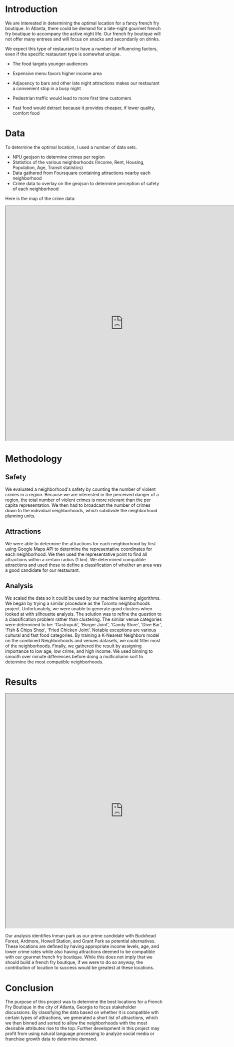 <link rel='stylesheet' href='https://cdn.jsdelivr.net/gh/kognise/water.css@latest/dist/dark.css'>

# Introduction  
We are interested in determining the optimal location for a fancy french fry boutique. In Atlanta, there could be demand for a late-night gourmet french fry boutique to accompany the active night life. Our french fry boutique will not offer many entrees and will focus on snacks and secondarily on drinks.  
  
We expect this type of restaurant to have a number of influencing factors, even if the specific restaurant type is somewhat unique.  
* The food targets younger audiences  
* Expensive menu favors higher income area  
* Adjacency to bars and other late night attractions makes our restaurant a convenient stop in a busy night  
* Pedestrian traffic would lead to more first time customers  
  
* Fast food would detract because it provides cheaper, if lower quality, comfort food

# Data
To determine the optimal location, I used a number of data sets.  
* NPU geojson to determine crimes per region  
* Statistics of the various neighborhoods (Income, Rent, Housing, Population, Age, Transit statistics)  
* Data gathered from Foursquare containing attractions nearby each neighborhood  
* Crime data to overlay on the geojson to determine perception of safety of each neighborhood  
  
Here is the map of the crime data:  
<iframe src="https://fradley.github.io/Atlanta-Neighborhoods/atl_crime_map.html" height="750" width="750"></iframe>


# Methodology  
## Safety  
We evaluated a neighborhood's safety by counting the number of violent crimes in a region. Because we are interested in the perceived danger of a region, the total number of violent crimes is more relevant than the per capita representation. We then had to broadcast the number of crimes down to the individual neighborhoods, which subdivide the neighborhood planning units.

## Attractions  
We were able to determine the attractions for each neighborhood by first using Google Maps API to determine the representative coordinates for each neighborhood. We then used the representative point to find all attractions within a certain radius (1 km). We determined compatible attractions and used those to define a classification of whether an area was a good candidate for our restaurant.

## Analysis  
We scaled the data so it could be used by our machine learning algorithms. We began by trying a similar procedure as the Toronto neighborhoods project. Unfortunately, we were unable to generate good clusters when looked at with silhouette analysis. The solution was to refine the question to a classification problem rather than clustering. The similar venue categories were determined to be: 'Gastropub', 'Burger Joint', 'Candy Store', 'Dive Bar', 'Fish & Chips Shop', 'Fried Chicken Joint'. Notable exceptions are various cultural and fast food categories. By training a K-Nearest Neighbors model on the combined Neighborhoods and venues datasets, we could filter most of the neighborhoods. Finally, we gathered the result by assigning importance to low age, low crime, and high income. We used binning to smooth over minute differences before doing a multicolumn sort to determine the most compatible neighborhoods.

# Results 

<iframe src="https://fradley.github.io/Atlanta-Neighborhoods/ResultMap.html" height="750" width="750"></iframe>

Our analysis identifies Inman park as our prime candidate with Buckhead Forest, Ardmore, Howell Station, and Grant Park as potential alternatives. These locations are defined by having appropriate income levels, age, and lower crime rates while also having attractions deemed to be compatible with our gourmet french fry boutique. While this does not imply that we should build a french fry boutique, if we were to do so anyway, the contribution of location to success would be greatest at these locations.  

# Conclusion

The purpose of this project was to determine the best locations for a French Fry Boutique in the city of Atlanta, Georgia to focus stakeholder discussions. By classifying the data based on whether it is compatible wth certain types of attractions, we generated a short list of attractions, which we then binned and sorted to allow the neighborhoods with the most desirable attributes rise to the top. Further development in this project may profit from using natural language processing to analyze social media or franchise growth data to determine demand.
